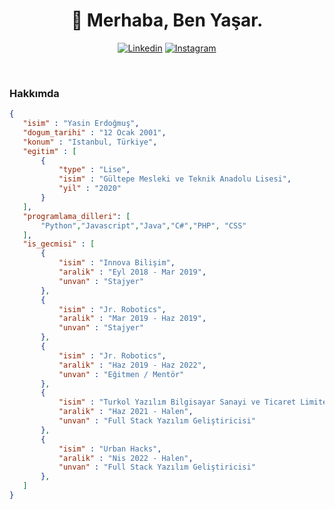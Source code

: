 <h1 align="center">🤠 Merhaba, Ben Yaşar.</h1>
<div align="center">
	
[![Linkedin](https://img.shields.io/badge/Linkedin-yasarkah-blue?style=for-the-badge&logo=linkedin&logoColor=white)](https://www.linkedin.com/in/yasarkah/)
[![Instagram](https://img.shields.io/badge/Instagram-yasarkah.ino-red?style=for-the-badge&logo=instagram&logoColor=white)](https://www.instagram.com/yasarkah.ino/)

</div>
<br>

<h3>Hakkımda</h3>

 ```json
{
    "isim" : "Yasin Erdoğmuş",
    "dogum_tarihi" : "12 Ocak 2001",
    "konum" : "Istanbul, Türkiye",
    "egitim" : [
        {
            "type" : "Lise",
            "isim" : "Gültepe Mesleki ve Teknik Anadolu Lisesi",
            "yil" : "2020"
        }
    ],
    "programlama_dilleri": [
        "Python","Javascript","Java","C#","PHP", "CSS"
    ],
    "is_gecmisi" : [
		{
			"isim" : "Innova Bilişim",
			"aralik" : "Eyl 2018 - Mar 2019",
			"unvan" : "Stajyer"
		},
		{
			"isim" : "Jr. Robotics",
			"aralik" : "Mar 2019 - Haz 2019",
			"unvan" : "Stajyer"
		},
		{
			"isim" : "Jr. Robotics",
			"aralik" : "Haz 2019 - Haz 2022",
			"unvan" : "Eğitmen / Mentör"
		},
		{
			"isim" : "Turkol Yazılım Bilgisayar Sanayi ve Ticaret Limited Şirketi",
			"aralik" : "Haz 2021 - Halen",
			"unvan" : "Full Stack Yazılım Geliştiricisi"
		},
		{
			"isim" : "Urban Hacks",
			"aralik" : "Nis 2022 - Halen",
			"unvan" : "Full Stack Yazılım Geliştiricisi"
		},
	]
}
 ```
